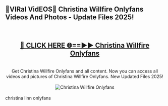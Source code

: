 <h2>🔴VIRal VidEOS🔴 Christina Willfire Onlyfans Videos And Photos - Update Files 2025!</h2>
<br>
<div align="center">
<h2><a href="https://virallinks.top/odZfE0" rel="nofollow">🔴 CLICK HERE 🌐==►► Christina Willfire Onlyfans</a></h2>
<br>
Get Christina Willfire Onlyfans and all content. Now you can access all videos and pictures of Christina Willfire Onlyfans. New Updated Files 2025!
<br>
<br>
<a href="https://virallinks.top/odZfE0" rel="nofollow" data-target="animated-image.originalLink"><img src="https://i.imgur.com/dJHk4Zq.gif)" alt="Christina Willfire Onlyfans" style="max-width: 100%; display: inline-block;" data-target="animated-image.originalImage"></a>
</div>
<br>
christina linn onlyfans